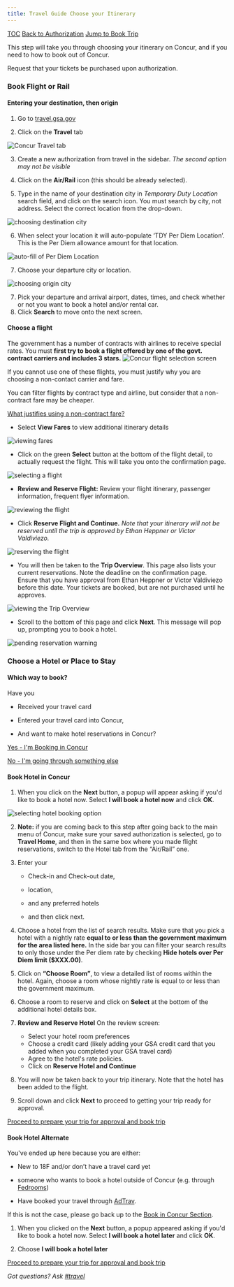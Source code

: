 ```yaml
---
title: Travel Guide Choose your Itinerary
---
```


[TOC](/travel-guide-table-of-contents)
[Back to Authorization](/travel-guide-1-authorization)
[Jump to Book Trip](/travel-guide-3-approval)

This step will take you through choosing your itinerary on Concur, and if you need to how to book out of Concur.

Request that your tickets be purchased upon authorization.

### Book Flight or Rail

#### Entering your destination, then origin

1. Go to [travel.gsa.gov](http://travel.gsa.gov)

2. Click on the **Travel** tab
<img src="/images/travel/1-travel-tab.png" class="travel-guide-hide" alt="Concur Travel tab">

3. Create a new authorization from travel in the sidebar. _The second option may not be visible_

4. Click on the **Air/Rail** icon (this should be already selected).

5. Type in the name of your destination city in *Temporary Duty Location* search field, and click on the search icon. You must search by city, not address. Select the correct location from the drop-down.
<img src="/images/travel/2-choose-departure.png" class="travel-guide-hide" alt="choosing destination city">

6. When select your location it will auto-populate ‘TDY Per Diem Location’. This is the Per Diem allowance amount for that location.
<img src="/images/travel/3-autofil-per-diem.png" class="travel-guide-hide" alt="auto-fill of Per Diem Location">

7. Choose your departure city or location.
<img src="/images/travel/4-choose-origin-city.png" class="travel-guide-hide" alt="choosing origin city">

7. Pick your departure and arrival airport, dates, times, and check whether or not you want to book a hotel and/or rental car.
8. Click **Search** to move onto the next screen.

#### Choose a flight
The government has a number of contracts with airlines to receive special rates. You must **first try to book a flight offered by one of the govt. contract carriers and includes 3 stars.**
<img src="/images/travel/5-view-select-flights.png" class="travel-guide-hide" alt="Concur flight selection screen">

If you cannot use one of these flights, you must justify why you are choosing a non-contact carrier and fare.

You can filter flights by contract type and airline, but consider that a non-contract fare may be cheaper.

[What justifies using a non-contract fare?](/travel-guide-faq/#non-contract)

* Select **View Fares** to view additional itinerary details
<img src="/images/travel/6-view-fares.png" class="travel-guide-hide" alt="viewing fares">

* Click on the green **Select** button at the bottom of the flight detail, to actually request the flight. This will take you onto the confirmation page.
<img src="/images/travel/7-flight-details.png" class="travel-guide-hide" alt="selecting a flight">

* **Review and Reserve Flight:** Review your flight itinerary, passenger information, frequent flyer information.
<img src="/images/travel/8-passenger-info.png" class="travel-guide-hide" alt="reviewing the flight">

* Click **Reserve Flight and Continue.** _Note that your itinerary will not be reserved until the trip is approved by Ethan Heppner or Victor Valdiviezo._
<img src="/images/travel/8a-reserve-flight.png" class="travel-guide-hide" alt="reserving the flight">

* You will then be taken to the **Trip Overview**. This page also lists your current reservations. Note the deadline on the confirmation page. Ensure that you have approval from Ethan Heppner or Victor Valdiviezo before this date. Your tickets are booked, but are not purchased until he approves.
<img src="/images/travel/9-trip-details.png" class="travel-guide-hide" alt="viewing the Trip Overview">

* Scroll to the bottom of this page and click **Next**. This message will pop up, prompting you to book a hotel.
<img src="/images/travel/10-trip-details-bottom.png" class="travel-guide-hide" alt="pending reservation warning">

### Choose a Hotel or Place to Stay

#### Which way to book?
Have you

* Received your travel card

* Entered your travel card into Concur,

* And want to make hotel reservations in Concur?

[Yes - I'm Booking in Concur](#book-hotel-in-Concur)

[No  - I'm going through something else](#book-hotel-alternate)

#### Book Hotel in Concur
1. When you click on the **Next** button, a popup will appear asking if you'd like to book a hotel now. Select **I will book a hotel now** and click **OK**.
<img src="/images/travel/11-book-hotel-now.png" class="travel-guide-hide" alt="selecting hotel booking option">

2. **Note:** if you are coming back to this step after going back to the main menu of Concur, make sure your saved authorization is selected, go to **Travel Home**, and then in the same box where you made flight reservations, switch to the Hotel tab from the “Air/Rail” one.

3. Enter your
    * Check-in and Check-out date,

    * location,

    * and any preferred hotels

    * and then click next.

4. Choose a hotel from the list of search results. Make sure that you pick a hotel with a nightly rate **equal to or less than the government maximum for the area listed here.** In the side bar you can filter your search results to only those under the Per diem rate by checking **Hide hotels over Per Diem limit ($XXX.00)**.

5. Click on  **“Choose Room”**, to view a detailed list of rooms within the hotel. Again, choose a room whose nightly rate is equal to or less than the government maximum.

6. Choose a room to reserve and click on **Select** at the bottom of the additional hotel details box.

7. **Review and Reserve Hotel** On the review screen:
    * Select your hotel room preferences
    * Choose a credit card (likely adding your GSA credit card that you added when you completed your GSA travel card)
    * Agree to the hotel's rate policies.
    * Click on **Reserve Hotel and Continue**

8. You will now be taken back to your trip itinerary. Note that the hotel has been added to the flight.

9. Scroll down and click **Next** to proceed to getting your trip ready for approval.

[Proceed to prepare your trip for approval and book trip](/travel-guide-3-approval)

#### Book Hotel Alternate
You've ended up here because you are either:

* New to 18F and/or don’t have a travel card yet

* someone who wants to book a hotel outside of Concur (e.g. through [Fedrooms](http://Fedrooms.com))

* Have booked your travel through [AdTrav](/travel-guide-faq/#adtrav).

If this is not the case, please go back up to the [Book in Concur Section](#book-hotel-in-Concur).


1. When you clicked on the **Next** button, a popup appeared asking if you'd like to book a hotel now. Select **I will book a hotel later** and click **OK**.

2. Choose **I will book a hotel later**

[Proceed to prepare your trip for approval and book trip](/travel-guide-3-approval)


*Got questions? Ask [#travel](https://18f.slack.com/messages/travel)*
